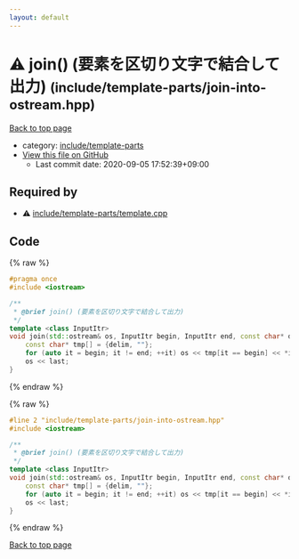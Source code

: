 ```yaml
---
layout: default
---
```


<!-- mathjax config similar to math.stackexchange -->
<script type="text/javascript" async
  src="https://cdnjs.cloudflare.com/ajax/libs/mathjax/2.7.5/MathJax.js?config=TeX-MML-AM_CHTML">
</script>
<script type="text/x-mathjax-config">
  MathJax.Hub.Config({
    TeX: { equationNumbers: { autoNumber: "AMS" }},
    tex2jax: {
      inlineMath: [ ['$','$'] ],
      processEscapes: true
    },
    "HTML-CSS": { matchFontHeight: false },
    displayAlign: "left",
    displayIndent: "2em"
  });
</script>

<script type="text/javascript" src="https://cdnjs.cloudflare.com/ajax/libs/jquery/3.4.1/jquery.min.js"></script>
<script src="https://cdn.jsdelivr.net/npm/jquery-balloon-js@1.1.2/jquery.balloon.min.js" integrity="sha256-ZEYs9VrgAeNuPvs15E39OsyOJaIkXEEt10fzxJ20+2I=" crossorigin="anonymous"></script>
<script type="text/javascript" src="../../../assets/js/copy-button.js"></script>
<link rel="stylesheet" href="../../../assets/css/copy-button.css" />


# :warning: join() (要素を区切り文字で結合して出力) <small>(include/template-parts/join-into-ostream.hpp)</small>

<a href="../../../index.html">Back to top page</a>

* category: <a href="../../../index.html#d5567e78d3674558c180d2f4feaa863b">include/template-parts</a>
* <a href="{{ site.github.repository_url }}/blob/master/include/template-parts/join-into-ostream.hpp">View this file on GitHub</a>
    - Last commit date: 2020-09-05 17:52:39+09:00




## Required by

* :warning: <a href="template.cpp.html">include/template-parts/template.cpp</a>


## Code

<a id="unbundled"></a>
{% raw %}
```cpp
#pragma once
#include <iostream>

/**
 * @brief join() (要素を区切り文字で結合して出力)
 */
template <class InputItr>
void join(std::ostream& os, InputItr begin, InputItr end, const char* delim, const char* last = "\n") {
    const char* tmp[] = {delim, ""};
    for (auto it = begin; it != end; ++it) os << tmp[it == begin] << *it;
    os << last;
}

```
{% endraw %}

<a id="bundled"></a>
{% raw %}
```cpp
#line 2 "include/template-parts/join-into-ostream.hpp"
#include <iostream>

/**
 * @brief join() (要素を区切り文字で結合して出力)
 */
template <class InputItr>
void join(std::ostream& os, InputItr begin, InputItr end, const char* delim, const char* last = "\n") {
    const char* tmp[] = {delim, ""};
    for (auto it = begin; it != end; ++it) os << tmp[it == begin] << *it;
    os << last;
}

```
{% endraw %}

<a href="../../../index.html">Back to top page</a>

